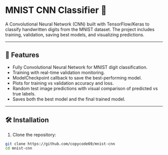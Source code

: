 # MNIST CNN Classifier 🖤

A Convolutional Neural Network (CNN) built with TensorFlow/Keras to classify handwritten digits from the MNIST dataset. The project includes training, validation, saving best models, and visualizing predictions.

---

## 🚀 Features

- Fully Convolutional Neural Network for MNIST digit classification.
- Training with real-time validation monitoring.
- ModelCheckpoint callback to save the best-performing model.
- Plots for training vs validation accuracy and loss.
- Random test image predictions with visual comparison of predicted vs true labels.
- Saves both the best model and the final trained model.

---

## 🛠️ Installation

1. Clone the repository:

```bash
git clone https://github.com/copycode69/mnist-cnn
cd mnist-cnn


